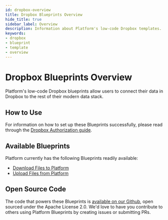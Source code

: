 ```yaml
---
id: dropbox-overview
title: Dropbox Blueprints Overview
hide_title: true
sidebar_label: Overview
description: Information about Platform's low-code Dropbox templates.
keywords:
- dropbox
- blueprint
- template
- overview
---
```


# Dropbox Blueprints Overview

Platform's low-code Dropbox blueprints allow users to connect their data in Dropbox to the rest of their modern data stack.


## How to Use
For information on how to set up these Blueprints successfully, please read through the [Dropbox Authorization guide](dropbox-authorization.md).


## Available Blueprints
Platform currently has the following Blueprints readily available: 
- [Download Files to Platform](dropbox-download-files.md)
- [Upload Files from Platform](dropbox-upload-files.md)

## Open Source Code
The code that powers these Blueprints is [available on our Github](https://github.com/shipyardapp/shipyard-blueprints/tree/main/shipyard_blueprints/dropbox), open sourced under the Apache License 2.0. We'd love to have you contribute to others using Platform Blueprints by creating issues or submitting PRs.
